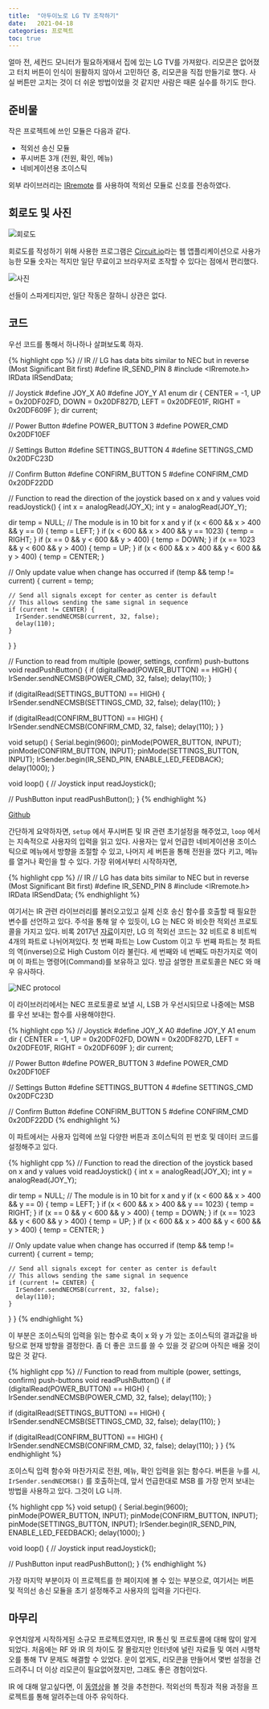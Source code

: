 ```yaml
---
title:  "아두이노로 LG TV 조작하기"
date:   2021-04-18
categories: 프로젝트
toc: true
---
```


얼마 전, 세컨드 모니터가 필요하게돼서 집에 있는 LG TV를 가져왔다.
리모콘은 없어졌고 터치 버튼이 인식이 원활하지 않아서 고민하던 중, 리모콘을 직접 만들기로 했다.
사실 버튼만 고치는 것이 더 쉬운 방법이었을 것 같지만 사람은 때론 실수를 하기도 한다.

## 준비물

작은 프로젝트에 쓰인 모듈은 다음과 같다.
- 적외선 송신 모듈
- 푸시버튼 3개 (전원, 확인, 메뉴)
- 네비게이션용 조이스틱

외부 라이브러리는 [IRremote](https://github.com/Arduino-IRremote/Arduino-IRremote) 를 사용하여 적외선 모듈로 신호를 전송하였다.

## 회로도 및 사진

![회로도](/assets/images/2021-04-18-infrared-remote-tv-1.png)

회로도를 작성하기 위해 사용한 프로그램은 [Circuit.io](https://www.circuito.io/)라는 웹 앱플리케이션으로 사용가능한 모듈 숫자는 적지만 일단 무료이고 브라우저로 조작할 수 있다는 점에서 편리했다.

![사진](/assets/images/2021-04-18-infrared-remote-tv-2.jpg)

선들이 스파게티지만, 일단 작동은 잘하니 상관은 없다.

## 코드

우선 코드를 통해서 하나하나 살펴보도록 하자.

{% highlight cpp %}
// IR
// LG has data bits similar to NEC but in reverse (Most Significant Bit first)
#define IR_SEND_PIN 8
#include <IRremote.h>
IRData IRSendData;

// Joystick
#define JOY_X A0
#define JOY_Y A1
enum dir { CENTER = -1, UP = 0x20DF02FD, DOWN = 0x20DF827D, LEFT = 0x20DFE01F, RIGHT = 0x20DF609F };
dir current;

// Power Button
#define POWER_BUTTON 3
#define POWER_CMD 0x20DF10EF

// Settings Button
#define SETTINGS_BUTTON 4
#define SETTINGS_CMD 0x20DFC23D

// Confirm Button
#define CONFIRM_BUTTON 5
#define CONFIRM_CMD 0x20DF22DD

// Function to read the direction of the joystick based on x and y values
void readJoystick() {
  int x = analogRead(JOY_X);
  int y = analogRead(JOY_Y);

  dir temp = NULL;
  // The module is in 10 bit for x and y
  if (x < 600 && x > 400 && y == 0) {
    temp = LEFT;
  }
  if (x < 600 && x > 400 && y == 1023) {
    temp = RIGHT;
  }
  if (x == 0 && y < 600 && y > 400) {
    temp = DOWN;
  }
  if (x == 1023 && y < 600 && y > 400) {
    temp = UP;
  }
  if (x < 600 && x > 400 && y < 600 && y > 400) {
    temp = CENTER;
  }

  // Only update value when change has occurred
  if (temp && temp != current) {
    current = temp;
    
    // Send all signals except for center as center is default
    // This allows sending the same signal in sequence
    if (current != CENTER) {
      IrSender.sendNECMSB(current, 32, false);
      delay(110);
    }
  }
}

// Function to read from multiple (power, settings, confirm) push-buttons
void readPushButton() {
  if (digitalRead(POWER_BUTTON) == HIGH) {
    IrSender.sendNECMSB(POWER_CMD, 32, false);
    delay(110);
  }

  if (digitalRead(SETTINGS_BUTTON) == HIGH) {
    IrSender.sendNECMSB(SETTINGS_CMD, 32, false);
    delay(110);
  }

  if (digitalRead(CONFIRM_BUTTON) == HIGH) {
    IrSender.sendNECMSB(CONFIRM_CMD, 32, false);
    delay(110);
  }
}

void setup() {
  Serial.begin(9600);
  pinMode(POWER_BUTTON, INPUT);
  pinMode(CONFIRM_BUTTON, INPUT);
  pinMode(SETTINGS_BUTTON, INPUT);
  IrSender.begin(IR_SEND_PIN, ENABLE_LED_FEEDBACK);
  delay(1000);
}

void loop() {
  // Joystick input
  readJoystick();

  // PushButton input
  readPushButton();
}
{% endhighlight %}

[Github](https://github.com/thinkty/arduino-remote)

간단하게 요약하자면, ```setup``` 에서 푸시버튼 및 IR 관련 초기설정을 해주었고, ```loop``` 에서는 지속적으로 사용자의 입력을 읽고 있다.
사용자는 앞서 언급한 네비게이션용 조이스틱으로 메뉴에서 방향을 조절할 수 있고, 나머지 세 버튼을 통해 전원을 껐다 키고, 메뉴를 열거나 확인을 할 수 있다.
가장 위에서부터 시작하자면,

{% highlight cpp %}
// IR
// LG has data bits similar to NEC but in reverse (Most Significant Bit first)
#define IR_SEND_PIN 8
#include <IRremote.h>
IRData IRSendData;
{% endhighlight %}

여기서는 IR 관련 라이브러리를 불러오고있고 실제 신호 송신 함수를 호출할 때 필요한 변수를 선언하고 있다.
주석을 통해 알 수 있듯이, LG 는 NEC 와 비슷한 적외선 프로토콜을 가지고 있다.
비록 2017년 [자료](http://www.remotecentral.com/cgi-bin/forums/viewpost.cgi?1335768)이지만, LG 의 적외선 코드는 32 비트로 8 비트씩 4개의 파트로 나뉘어져있다.
첫 번째 파트는 Low Custom 이고 두 번째 파트는 첫 파트의 역(inverse)으로 High Custom 이라 불린다.
세 번째와 네 번째도 마찬가지로 역이며 이 파트는 명령어(Command)를 보유하고 있다.
방금 설명한 프로토콜은 NEC 와 매우 유사하다.

![NEC protocol](https://techdocs.altium.com/sites/default/files/wiki_attachments/296329/NECMessageFrame.png)

이 라이브러리에서는 NEC 프로토콜로 보낼 시, LSB 가 우선시되므로 나중에는 MSB 를 우선 보내는 함수를 사용해야한다.

{% highlight cpp %}
// Joystick
#define JOY_X A0
#define JOY_Y A1
enum dir { CENTER = -1, UP = 0x20DF02FD, DOWN = 0x20DF827D, LEFT = 0x20DFE01F, RIGHT = 0x20DF609F };
dir current;

// Power Button
#define POWER_BUTTON 3
#define POWER_CMD 0x20DF10EF

// Settings Button
#define SETTINGS_BUTTON 4
#define SETTINGS_CMD 0x20DFC23D

// Confirm Button
#define CONFIRM_BUTTON 5
#define CONFIRM_CMD 0x20DF22DD
{% endhighlight %}

이 파트에서는 사용자 입력에 쓰일 다양한 버튼과 조이스틱의 핀 번호 및 데이터 코드를 설정해주고 있다.

{% highlight cpp %}
// Function to read the direction of the joystick based on x and y values
void readJoystick() {
  int x = analogRead(JOY_X);
  int y = analogRead(JOY_Y);

  dir temp = NULL;
  // The module is in 10 bit for x and y
  if (x < 600 && x > 400 && y == 0) {
    temp = LEFT;
  }
  if (x < 600 && x > 400 && y == 1023) {
    temp = RIGHT;
  }
  if (x == 0 && y < 600 && y > 400) {
    temp = DOWN;
  }
  if (x == 1023 && y < 600 && y > 400) {
    temp = UP;
  }
  if (x < 600 && x > 400 && y < 600 && y > 400) {
    temp = CENTER;
  }

  // Only update value when change has occurred
  if (temp && temp != current) {
    current = temp;
    
    // Send all signals except for center as center is default
    // This allows sending the same signal in sequence
    if (current != CENTER) {
      IrSender.sendNECMSB(current, 32, false);
      delay(110);
    }
  }
}
{% endhighlight %}

이 부분은 조이스틱의 입력을 읽는 함수로 축이 x 와 y 가 있는 조이스틱의 결과값을 바탕으로 현재 방향을 결정한다.
좀 더 좋은 코드를 쓸 수 있을 것 같으며 아직은 배울 것이 많은 것 같다.

{% highlight cpp %}
// Function to read from multiple (power, settings, confirm) push-buttons
void readPushButton() {
  if (digitalRead(POWER_BUTTON) == HIGH) {
    IrSender.sendNECMSB(POWER_CMD, 32, false);
    delay(110);
  }

  if (digitalRead(SETTINGS_BUTTON) == HIGH) {
    IrSender.sendNECMSB(SETTINGS_CMD, 32, false);
    delay(110);
  }

  if (digitalRead(CONFIRM_BUTTON) == HIGH) {
    IrSender.sendNECMSB(CONFIRM_CMD, 32, false);
    delay(110);
  }
}
{% endhighlight %}

조이스틱 입력 함수와 마찬가지로 전원, 메뉴, 확인 입력을 읽는 함수다.
버튼을 누를 시, ```IrSender.sendNECMSB()``` 를 호출하는데, 앞서 언급한대로 MSB 를 가장 먼저 보내는 방법을 사용하고 있다.
그것이 LG 니까.

{% highlight cpp %}
void setup() {
  Serial.begin(9600);
  pinMode(POWER_BUTTON, INPUT);
  pinMode(CONFIRM_BUTTON, INPUT);
  pinMode(SETTINGS_BUTTON, INPUT);
  IrSender.begin(IR_SEND_PIN, ENABLE_LED_FEEDBACK);
  delay(1000);
}

void loop() {
  // Joystick input
  readJoystick();

  // PushButton input
  readPushButton();
}
{% endhighlight %}

가장 마지막 부분이자 이 프로젝트를 한 페이지에 볼 수 있는 부분으로, 여기서는 버튼 및 적의선 송신 모듈을 초기 설정해주고 사용자의 입력을 기다린다.

## 마무리
우연치않게 시작하게된 소규모 프로젝트였지만, IR 통신 및 프로토콜에 대해 많이 알게되었다.
처음에는 RF 와 IR 의 차이도 잘 몰랐지만 인터넷에 널린 자료들 및 여러 시행착오를 통해 TV 문제도 해결할 수 있었다.
운이 없게도, 리모콘을 만들어서 몇번 설정을 건드려주니 더 이상 리모콘이 필요없어졌지만, 그래도 좋은 경험이었다.

IR 에 대해 알고싶다면, 이 [동영상](https://www.youtube.com/watch?v=gADIb1Xw8PE)을 볼 것을 추천한다.
적외선의 특징과 적용 과정을 프로젝트를 통해 알려주는데 아주 유익하다.
